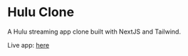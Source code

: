 # Hulu Clone

A Hulu streaming app clone built with NextJS and Tailwind.

Live app: [here](https://clone-77e79.web.app/)
